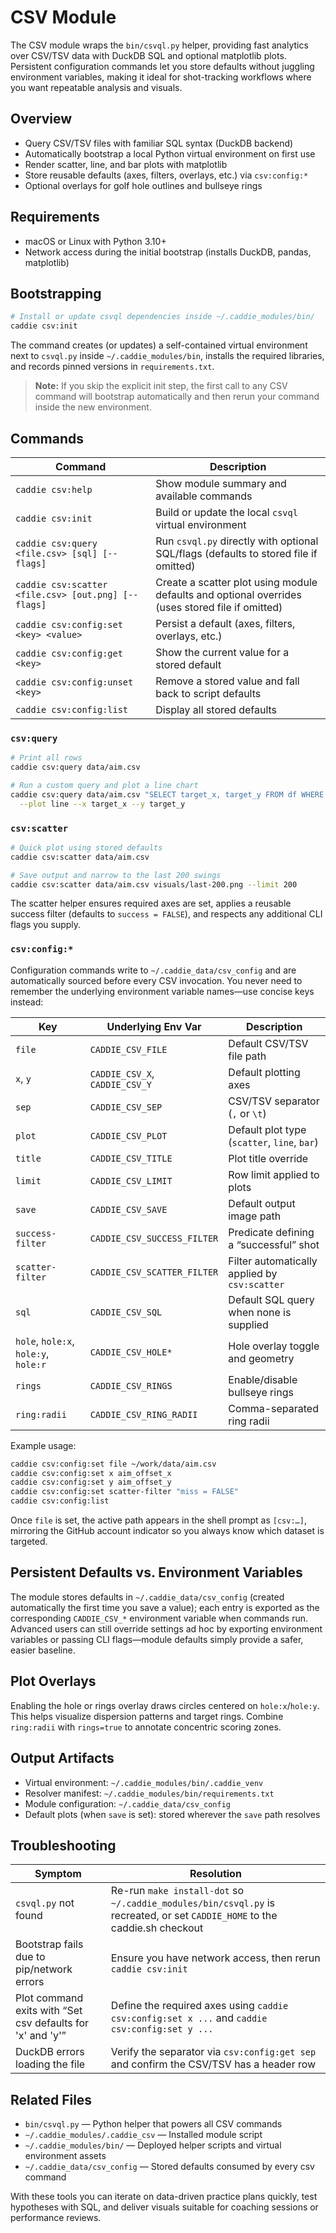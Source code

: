 # CSV Module

The CSV module wraps the `bin/csvql.py` helper, providing fast analytics over CSV/TSV data with DuckDB SQL and optional matplotlib plots. Persistent configuration commands let you store defaults without juggling environment variables, making it ideal for shot-tracking workflows where you want repeatable analysis and visuals.

## Overview

- Query CSV/TSV files with familiar SQL syntax (DuckDB backend)
- Automatically bootstrap a local Python virtual environment on first use
- Render scatter, line, and bar plots with matplotlib
- Store reusable defaults (axes, filters, overlays, etc.) via `csv:config:*`
- Optional overlays for golf hole outlines and bullseye rings

## Requirements

- macOS or Linux with Python 3.10+
- Network access during the initial bootstrap (installs DuckDB, pandas, matplotlib)

## Bootstrapping

```bash
# Install or update csvql dependencies inside ~/.caddie_modules/bin/
caddie csv:init
```

The command creates (or updates) a self-contained virtual environment next to `csvql.py` inside `~/.caddie_modules/bin`, installs the required libraries, and records pinned versions in `requirements.txt`.

> **Note:** If you skip the explicit init step, the first call to any CSV command will bootstrap automatically and then rerun your command inside the new environment.

## Commands

| Command | Description |
|---------|-------------|
| `caddie csv:help` | Show module summary and available commands |
| `caddie csv:init` | Build or update the local `csvql` virtual environment |
| `caddie csv:query <file.csv> [sql] [-- flags]` | Run `csvql.py` directly with optional SQL/flags (defaults to stored file if omitted) |
| `caddie csv:scatter <file.csv> [out.png] [-- flags]` | Create a scatter plot using module defaults and optional overrides (uses stored file if omitted) |
| `caddie csv:config:set <key> <value>` | Persist a default (axes, filters, overlays, etc.) |
| `caddie csv:config:get <key>` | Show the current value for a stored default |
| `caddie csv:config:unset <key>` | Remove a stored value and fall back to script defaults |
| `caddie csv:config:list` | Display all stored defaults |

### `csv:query`

```bash
# Print all rows
caddie csv:query data/aim.csv

# Run a custom query and plot a line chart
caddie csv:query data/aim.csv "SELECT target_x, target_y FROM df WHERE club = '7i'" \
  --plot line --x target_x --y target_y
```

### `csv:scatter`

```bash
# Quick plot using stored defaults
caddie csv:scatter data/aim.csv

# Save output and narrow to the last 200 swings
caddie csv:scatter data/aim.csv visuals/last-200.png --limit 200
```

The scatter helper ensures required axes are set, applies a reusable success filter (defaults to `success = FALSE`), and respects any additional CLI flags you supply.

### `csv:config:*`

Configuration commands write to `~/.caddie_data/csv_config` and are automatically sourced before every CSV invocation. You never need to remember the underlying environment variable names—use concise keys instead:

| Key | Underlying Env Var | Description |
|-----|--------------------|-------------|
| `file` | `CADDIE_CSV_FILE` | Default CSV/TSV file path |
| `x`, `y` | `CADDIE_CSV_X`, `CADDIE_CSV_Y` | Default plotting axes |
| `sep` | `CADDIE_CSV_SEP` | CSV/TSV separator (`,` or `\t`) |
| `plot` | `CADDIE_CSV_PLOT` | Default plot type (`scatter`, `line`, `bar`) |
| `title` | `CADDIE_CSV_TITLE` | Plot title override |
| `limit` | `CADDIE_CSV_LIMIT` | Row limit applied to plots |
| `save` | `CADDIE_CSV_SAVE` | Default output image path |
| `success-filter` | `CADDIE_CSV_SUCCESS_FILTER` | Predicate defining a “successful” shot |
| `scatter-filter` | `CADDIE_CSV_SCATTER_FILTER` | Filter automatically applied by `csv:scatter` |
| `sql` | `CADDIE_CSV_SQL` | Default SQL query when none is supplied |
| `hole`, `hole:x`, `hole:y`, `hole:r` | `CADDIE_CSV_HOLE*` | Hole overlay toggle and geometry |
| `rings` | `CADDIE_CSV_RINGS` | Enable/disable bullseye rings |
| `ring:radii` | `CADDIE_CSV_RING_RADII` | Comma-separated ring radii |

Example usage:

```bash
caddie csv:config:set file ~/work/data/aim.csv
caddie csv:config:set x aim_offset_x
caddie csv:config:set y aim_offset_y
caddie csv:config:set scatter-filter "miss = FALSE"
caddie csv:config:list
```

Once `file` is set, the active path appears in the shell prompt as `[csv:…]`, mirroring the GitHub account indicator so you always know which dataset is targeted.

## Persistent Defaults vs. Environment Variables

The module stores defaults in `~/.caddie_data/csv_config` (created automatically the first time you save a value); each entry is exported as the corresponding `CADDIE_CSV_*` environment variable when commands run. Advanced users can still override settings ad hoc by exporting environment variables or passing CLI flags—module defaults simply provide a safer, easier baseline.

## Plot Overlays

Enabling the hole or rings overlay draws circles centered on `hole:x`/`hole:y`. This helps visualize dispersion patterns and target rings. Combine `ring:radii` with `rings=true` to annotate concentric scoring zones.

## Output Artifacts

- Virtual environment: `~/.caddie_modules/bin/.caddie_venv`
- Resolver manifest: `~/.caddie_modules/bin/requirements.txt`
- Module configuration: `~/.caddie_data/csv_config`
- Default plots (when `save` is set): stored wherever the `save` path resolves

## Troubleshooting

| Symptom | Resolution |
|---------|------------|
| `csvql.py` not found | Re-run `make install-dot` so `~/.caddie_modules/bin/csvql.py` is recreated, or set `CADDIE_HOME` to the caddie.sh checkout |
| Bootstrap fails due to pip/network errors | Ensure you have network access, then rerun `caddie csv:init` |
| Plot command exits with “Set csv defaults for 'x' and 'y'” | Define the required axes using `caddie csv:config:set x ...` and `caddie csv:config:set y ...` |
| DuckDB errors loading the file | Verify the separator via `csv:config:get sep` and confirm the CSV/TSV has a header row |

## Related Files

- `bin/csvql.py` — Python helper that powers all CSV commands
- `~/.caddie_modules/.caddie_csv` — Installed module script
- `~/.caddie_modules/bin/` — Deployed helper scripts and virtual environment assets
- `~/.caddie_data/csv_config` — Stored defaults consumed by every csv command

With these tools you can iterate on data-driven practice plans quickly, test hypotheses with SQL, and deliver visuals suitable for coaching sessions or performance reviews.
